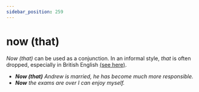 ```yaml
---
sidebar_position: 259
---
```


# now (that)

*Now (that)* can be used as a conjunction. In an informal style, *that* is often dropped, especially in British English [(see here)](./../../grammar/noun-clauses-direct-and-indirect-speech/leaving-out-that).

- ***Now (that)** Andrew is married, he has become much more responsible.*
- ***Now** the exams are over I can enjoy myself.*
